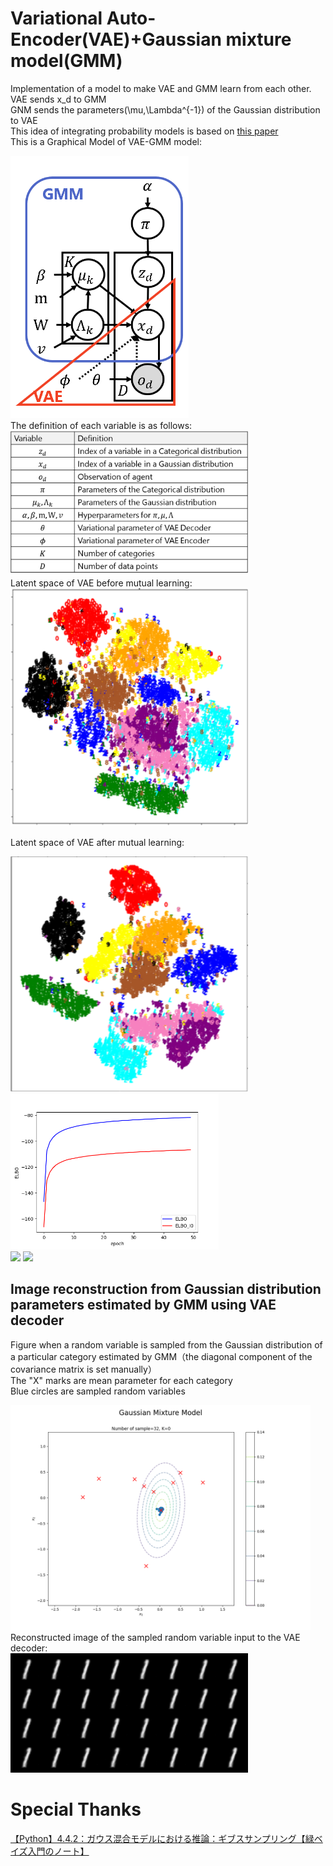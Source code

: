 # Variational Auto-Encoder(VAE)+Gaussian mixture model(GMM)
Implementation of a model to make VAE and GMM learn from each other.   
VAE sends x_d to GMM  
GNM sends the parameters(\mu,\Lambda^{-1}) of the Gaussian distribution to VAE  
This idea of integrating probability models is based on [this paper](https://arxiv.org/abs/1910.08918)   
This is a Graphical Model of VAE-GMM model:  

<div>
	<img src='/image/model.png' height="420px">
</div>
The definition of each variable is as follows:
<div>
	<img src='/image/variable_define.png' width="380px">
</div>
Latent space of VAE before mutual learning:
<div>
	<img src='/image/latent_space_vae.png' width="380px">
</div>

Latent space of VAE after mutual learning:
<div>
	<img src='/image/latent_space_vaegmm.png' width="380px">
</div>

<div>
	<img src='/image/vae_loss_1.png' height="250px">
</div>


<div>
	<img src='/image/acc0.png' height="250px">
	<img src='/image/acc1.png' height="250px">
</div>



## Image reconstruction from Gaussian distribution parameters estimated by GMM using VAE decoder  
Figure when a random variable is sampled from the Gaussian distribution of a particular category estimated by GMM（the diagonal component of the covariance matrix is set manually）  
The "X" marks are mean parameter for each category  
Blue circles are sampled random variables  
<div>
	<img src='/image/gause_8k_0.png' width="480px">
</div>
Reconstructed image of the sampled random variable input to the VAE decoder:
<div>
	<img src='/image/manual_0.png' width="380px">
</div>  

# Special Thanks  

[【Python】4.4.2：ガウス混合モデルにおける推論：ギブスサンプリング【緑ベイズ入門のノート】](https://www.anarchive-beta.com/entry/2020/11/28/210948)

